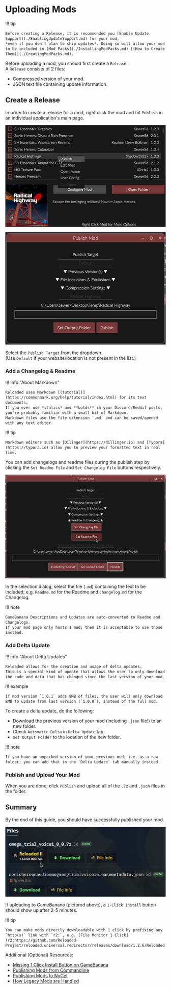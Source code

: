 # Uploading Mods

!!! tip

    Before creating a Release, it is recommended you [Enable Update Support](./EnablingUpdateSupport.md) for your mod, 
    *even if you don't plan to ship updates*. Doing so will allow your mod to be included in [Mod Packs](./InstallingModPacks.md) [(How to Create Them)](./CreatingModPacks.md).  

Before uploading a mod, you should first create a `Release`.  
A `Release` consists of 2 files:  
- Compressed version of your mod.  
- JSON text file containing update information.  

## Create a Release

In order to create a release for a mod, right click the mod and hit `Publish` in an individual application's main page.  

![](./Images/Publish-GUI-1.png)  

![](./Images/Publish-GUI-2.png)  

Select the `Publish Target` from the dropdown.  
(Use `Default` if your website/location is not present in the list.)

### Add a Changelog & Readme

!!! info "About Markdown"

    Reloaded uses Markdown [(tutorial)](https://commonmark.org/help/tutorial/index.html) for its text documents.  
    If you ever use *italics* and **bolds** in your Discord/Reddit posts, you're probably familiar with a small bit of Markdown.  
    Markdown files use the file extension `.md` and can be saved/opened with any text editor.  

!!! tip

    Markdown editors such as [Dilinger](https://dillinger.io) and [Typora](https://typora.io) allow you to preview your formatted text in real time.  

You can add changelogs and readme files during the publish step by clicking the `Set Readme File` and `Set Changelog File` buttons respectively.  

![](./Images/PublishChangelog.png)  

In the selection dialog, select the file (`.md`) containing the text to be included; e.g. `Readme.md` for the Readme and `Changelog.md` for the Changelog.  

!!! note

    GameBanana Descriptions and Updates are auto-converted to Readme and Changelogs.  
    If your mod page only hosts 1 mod; then it is acceptable to use those instead.  

### Add Delta Update

!!! info "About Delta Updates"

    Reloaded allows for the creation and usage of delta updates.  
    This is a special kind of update that allows the user to only download the code and data that has changed since the last version of your mod.  

!!! example

    If mod version `1.0.1` adds 8MB of files, the user will only download 8MB to update from last version (`1.0.0`), instead of the full mod. 

To create a delta update, do the following:  
- Download the previous version of your mod (including `.json` file!) to an new folder.  
- Check `Automatic Delta` in `Delta Update` tab.  
- `Set Output Folder` to the location of the new folder.  

!!! note

    If you have an unpacked version of your previous mod, i.e. as a raw folder; you can add that in the `Delta Update` tab manually instead.  

### Publish and Upload Your Mod

When you are done, click `Publish` and upload all of the `.7z` and `.json` files in the folder.  

## Summary

By the end of this guide, you should have successfully published your mod.  

![](./Images/OneClickInstallGb.png)  

If uploading to GameBanana (pictured above), a `1-Click Install` button should show up after 2-5 minutes.  

!!! tip

    You can make mods directly downloadable with 1 click by prefixing any `http(s)` link with `r2:`, e.g. [File Monitor 1 Click](r2:https://github.com/Reloaded-Project/reloaded.universal.redirector/releases/download/1.2.6/Reloaded.Universal.Monitor1.0.12.7z)

Additional (Optional) Resources:  
- [Missing 1 Click Install Button on GameBanana](./CreatingReleaseExtras.md#missing-1-click-install-on-gamebanana)  
- [Publishing Mods from Commandline](./CreatingReleaseExtras.md#publishing-mods-from-commandline)  
- [Publishing Mods to NuGet](./CreatingReleaseExtras.md#uploading-to-nuget)  
- [How Legacy Mods are Handled](./CreatingReleaseExtras.md#handling-legacy-mods)  